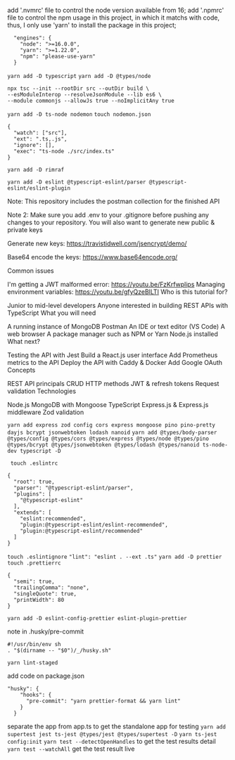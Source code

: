 add '.nvmrc' file to control the node version available from 16;
add '.npmrc' file to control the npm usage in this project, in which it matchs with code, thus, I only use 'yarn' to install the package in this project;

```
  "engines": {
    "node": ">=16.0.0",
    "yarn": ">=1.22.0",
    "npm": "please-use-yarn"
  }
```

`yarn add -D typescript`
`yarn add -D @types/node`

```
npx tsc --init --rootDir src --outDir build \
--esModuleInterop --resolveJsonModule --lib es6 \
--module commonjs --allowJs true --noImplicitAny true
```

`yarn add -D ts-node nodemon`
`touch nodemon.json`

```
{
  "watch": ["src"],
  "ext": ".ts,.js",
  "ignore": [],
  "exec": "ts-node ./src/index.ts"
}
```

`yarn add -D rimraf`

`yarn add -D eslint @typescript-eslint/parser @typescript-eslint/eslint-plugin`

Note: This repository includes the postman collection for the finished API

Note 2: Make sure you add .env to your .gitignore before pushing any changes to your repository. You will also want to generate new public & private keys

Generate new keys: https://travistidwell.com/jsencrypt/demo/

Base64 encode the keys: https://www.base64encode.org/

Common issues

I'm getting a JWT malformed error: https://youtu.be/FzKrfwplips
Managing environment variables: https://youtu.be/gfyQzeBlLTI
Who is this tutorial for?

Junior to mid-level developers
Anyone interested in building REST APIs with TypeScript
What you will need

A running instance of MongoDB
Postman
An IDE or text editor (VS Code)
A web browser
A package manager such as NPM or Yarn
Node.js installed
What next?

Testing the API with Jest
Build a React.js user interface
Add Prometheus metrics to the API
Deploy the API with Caddy & Docker
Add Google OAuth
Concepts

REST API principals
CRUD
HTTP methods
JWT & refresh tokens
Request validation
Technologies

Node.js
MongoDB with Mongoose
TypeScript
Express.js & Express.js middleware
Zod validation

`yarn add express zod config cors express mongoose pino pino-pretty dayjs bcrypt jsonwebtoken lodash nanoid`
`yarn add @types/body-parser @types/config @types/cors @types/express @types/node @types/pino @types/bcrypt @types/jsonwebtoken @types/lodash @types/nanoid ts-node-dev typescript -D`

` touch .eslintrc`

```
{
  "root": true,
  "parser": "@typescript-eslint/parser",
  "plugins": [
    "@typescript-eslint"
  ],
  "extends": [
    "eslint:recommended",
    "plugin:@typescript-eslint/eslint-recommended",
    "plugin:@typescript-eslint/recommended"
  ]
}
```

`touch .eslintignore`
`"lint": "eslint . --ext .ts"`
`yarn add -D prettier`
`touch .prettierrc`

```
{
  "semi": true,
  "trailingComma": "none",
  "singleQuote": true,
  "printWidth": 80
}
```

`yarn add -D eslint-config-prettier eslint-plugin-prettier`

note in .husky/pre-commit

```
#!/usr/bin/env sh
. "$(dirname -- "$0")/_/husky.sh"

yarn lint-staged
```

add code on package.json
```
"husky": {
    "hooks": {
      "pre-commit": "yarn prettier-format && yarn lint"
    }
  }
```

separate the app from app.ts to get the standalone app for testing
`yarn add supertest jest ts-jest @types/jest @types/supertest -D`
`yarn ts-jest config:init`
`yarn test --detectOpenHandles` to get the test results detail
`yarn test --watchAll` get the test result live
